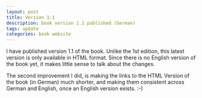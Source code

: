 ```yaml
---
layout: post
title: Version 1.1
description: book version 1.1 published (German)
tags: update
categories: book website
---
```


I have published version 1.1 of the book. Unlike the 1st edition, this latest version is only available in HTML format.
Since there is no English version of the book yet, it makes little sense to talk about the changes.

The second improvement I did, is making the links to the HTML Version of the book (in German) much shorter, and making them consistent across German and English, once an English version exists. :-)

